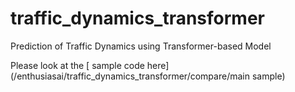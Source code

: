 # traffic_dynamics_transformer
Prediction of Traffic Dynamics using Transformer-based Model

Please look at the [ sample code here](/enthusiasai/traffic_dynamics_transformer/compare/main sample)
